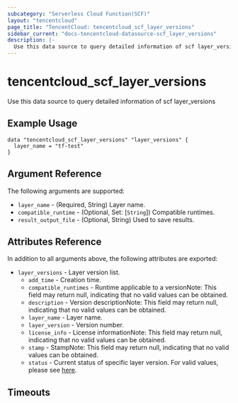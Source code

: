 ```yaml
---
subcategory: "Serverless Cloud Function(SCF)"
layout: "tencentcloud"
page_title: "TencentCloud: tencentcloud_scf_layer_versions"
sidebar_current: "docs-tencentcloud-datasource-scf_layer_versions"
description: |-
  Use this data source to query detailed information of scf layer_versions
---
```


# tencentcloud_scf_layer_versions

Use this data source to query detailed information of scf layer_versions

## Example Usage

```hcl
data "tencentcloud_scf_layer_versions" "layer_versions" {
  layer_name = "tf-test"
}
```

## Argument Reference

The following arguments are supported:

* `layer_name` - (Required, String) Layer name.
* `compatible_runtime` - (Optional, Set: [`String`]) Compatible runtimes.
* `result_output_file` - (Optional, String) Used to save results.

## Attributes Reference

In addition to all arguments above, the following attributes are exported:

* `layer_versions` - Layer version list.
  * `add_time` - Creation time.
  * `compatible_runtimes` - Runtime applicable to a versionNote: This field may return null, indicating that no valid values can be obtained.
  * `description` - Version descriptionNote: This field may return null, indicating that no valid values can be obtained.
  * `layer_name` - Layer name.
  * `layer_version` - Version number.
  * `license_info` - License informationNote: This field may return null, indicating that no valid values can be obtained.
  * `stamp` - StampNote: This field may return null, indicating that no valid values can be obtained.
  * `status` - Current status of specific layer version. For valid values, please see [here](https://intl.cloud.tencent.com/document/product/583/47175?from_cn_redirect=1#.E5.B1.82.EF.BC.88layer.EF.BC.89.E7.8A.B6.E6.80.81).


## Timeouts

<no value>



